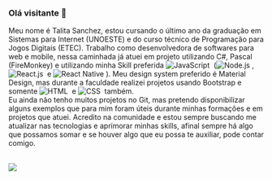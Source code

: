 ### Olá visitante 👋
Meu nome é Talita Sanchez, estou cursando o último ano da graduação em Sistemas para Internet (UNOESTE) e do curso técnico de Programação para Jogos Digitais (ETEC). Trabalho como desenvolvedora de softwares para web e mobile, nessa caminhada já atuei em projeto utilizando C#, Pascal (FireMonkey) e utilizando minha Skill preferida ![JavaScript](https://img.shields.io/badge/-JavaScript-0d1117?style=for-the-badge&logo=javascript)&nbsp; (![Node.js](https://img.shields.io/badge/-Node.js-0d1117?style=for-the-badge&logo=node.js)&nbsp;, ![React.js](https://img.shields.io/badge/-React.js-0d1117?style=for-the-badge&logo=react)&nbsp; e ![React Native](https://img.shields.io/badge/-React_native-0d1117?style=for-the-badge&logo=react)&nbsp;). Meu design system preferido é Material Design, mas durante a faculdade realizei projetos usando Bootstrap e somente ![HTML](https://img.shields.io/badge/-HTML-0d1117?style=for-the-badge&logo=html5)&nbsp; e ![CSS](https://img.shields.io/badge/-CSS-0d1117?style=for-the-badge&logo=CSS3&logoColor=1572B6)&nbsp; também. <br/>
Eu ainda não tenho muitos projetos no Git, mas pretendo disponibilizar alguns exemplos que para mim foram úteis durante minhas formações e em projetos que atuei. Acredito na comunidade e estou sempre buscando me atualizar nas tecnologias e aprimorar minhas skills, afinal sempre há algo que possamos somar e se houver algo que eu possa te auxiliar, pode contar comigo.<br/><br/>

<a href="https://linkedin.com/in/talitabsanchez/"><img src="https://img.shields.io/badge/-Talita_Sanchez-0077B5?style=for-the-badge&logo=Linkedin&logoColor=white"/></a>
